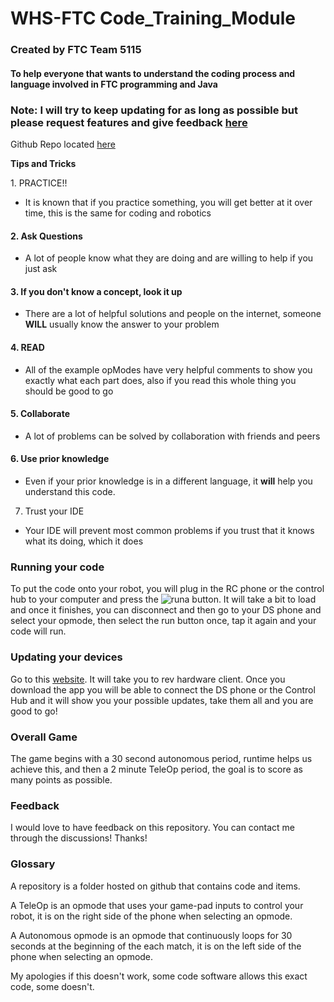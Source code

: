 # WHS-FTC Code\_Training\_Module

### Created by FTC Team 5115

#### To help everyone that wants to understand the coding process and language involved in FTC programming and Java

### Note: I will try to keep updating for as long as possible but please request features and give feedback [here](https://gramgra07.github.io/gg-web/)

Github Repo located [here](https://github.com/GramGra07/WHS-FTC-Code\_Training\_Module)

**Tips and Tricks**

1\. PRACTICE!!

* It is known that if you practice something, you will get better at it over time, this is the same for coding and robotics

#### 2. Ask Questions

* A lot of people know what they are doing and are willing to help if you just ask

#### 3. If you don't know a concept, look it up

* There are a lot of helpful solutions and people on the internet, someone **WILL** usually know the answer to your problem

#### 4. READ

* All of the example opModes have very helpful comments to show you exactly what each part does, also if you read this whole thing you should be good to go

#### 5. Collaborate

* A lot of problems can be solved by collaboration with friends and peers

#### 6. Use prior knowledge

* Even if your prior knowledge is in a different language, it **will** help you understand this code.

7. Trust your IDE

* Your IDE will prevent most common problems if you trust that it knows what its doing, which it does

### Running your code <a href="#run" id="run"></a>

To put the code onto your robot, you will plug in the RC phone or the control hub to your computer and press the ![runa](images/run.png) button. It will take a bit to load and once it finishes, you can disconnect and then go to your DS phone and select your opmode, then select the run button once, tap it again and your code will run.

### Updating your devices <a href="#update" id="update"></a>

Go to this [website](https://docs.revrobotics.com/rev-hardware-client/getting-started/installation-instructions). It will take you to rev hardware client. Once you download the app you will be able to connect the DS phone or the Control Hub and it will show you your possible updates, take them all and you are good to go!

### Overall Game <a href="#ovr" id="ovr"></a>

The game begins with a 30 second autonomous period, runtime helps us achieve this, and then a 2 minute TeleOp period, the goal is to score as many points as possible.

### Feedback <a href="#feed" id="feed"></a>

I would love to have feedback on this repository. You can contact me through the discussions! Thanks!

### Glossary <a href="#gloss" id="gloss"></a>

A repository is a folder hosted on github that contains code and items.

A TeleOp is an opmode that uses your game-pad inputs to control your robot, it is on the right side of the phone when selecting an opmode.

A Autonomous opmode is an opmode that continuously loops for 30 seconds at the beginning of the each match, it is on the left side of the phone when selecting an opmode.

My apologies if this doesn't work, some code software allows this exact code, some doesn't.
